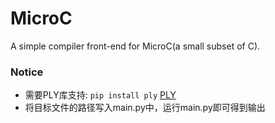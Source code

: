 # MicroC
A simple compiler front-end for MicroC(a small subset of C).

### Notice
- 需要PLY库支持: `pip install ply` [PLY](https://ply.readthedocs.io/en/latest/ply.html)
- 将目标文件的路径写入main.py中，运行main.py即可得到输出
